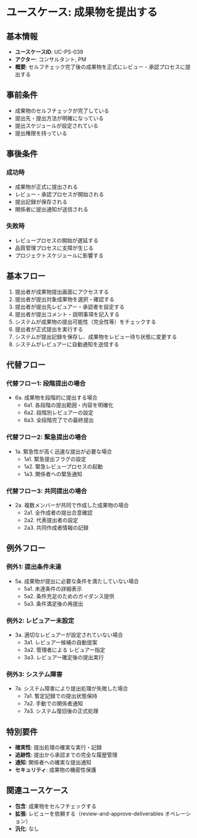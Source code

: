 # ユースケース: 成果物を提出する

## 基本情報
- **ユースケースID**: UC-PS-039
- **アクター**: コンサルタント, PM
- **概要**: セルフチェック完了後の成果物を正式にレビュー・承認プロセスに提出する

## 事前条件
- 成果物のセルフチェックが完了している
- 提出先・提出方法が明確になっている
- 提出スケジュールが設定されている
- 提出権限を持っている

## 事後条件
### 成功時
- 成果物が正式に提出される
- レビュー・承認プロセスが開始される
- 提出記録が保存される
- 関係者に提出通知が送信される

### 失敗時
- レビュープロセスの開始が遅延する
- 品質管理プロセスに支障が生じる
- プロジェクトスケジュールに影響する

## 基本フロー
1. 提出者が成果物提出画面にアクセスする
2. 提出者が提出対象成果物を選択・確認する
3. 提出者が提出先レビュアー・承認者を設定する
4. 提出者が提出コメント・説明事項を記入する
5. システムが成果物の提出可能性（完全性等）をチェックする
6. 提出者が正式提出を実行する
7. システムが提出記録を保存し、成果物をレビュー待ち状態に変更する
8. システムがレビュアーに自動通知を送信する

## 代替フロー
### 代替フロー1: 段階提出の場合
- 6a. 成果物を段階的に提出する場合
  - 6a1. 各段階の提出範囲・内容を明確化
  - 6a2. 段階別レビュアーの設定
  - 6a3. 全段階完了での最終提出

### 代替フロー2: 緊急提出の場合
- 1a. 緊急性が高く迅速な提出が必要な場合
  - 1a1. 緊急提出フラグの設定
  - 1a2. 緊急レビュープロセスの起動
  - 1a3. 関係者への緊急通知

### 代替フロー3: 共同提出の場合
- 2a. 複数メンバーが共同で作成した成果物の場合
  - 2a1. 全作成者の提出合意確認
  - 2a2. 代表提出者の設定
  - 2a3. 共同作成者情報の記録

## 例外フロー
### 例外1: 提出条件未達
- 5a. 成果物が提出に必要な条件を満たしていない場合
  - 5a1. 未達条件の詳細表示
  - 5a2. 条件充足のためのガイダンス提供
  - 5a3. 条件満足後の再提出

### 例外2: レビュアー未設定
- 3a. 適切なレビュアーが設定されていない場合
  - 3a1. レビュアー候補の自動提案
  - 3a2. 管理者による レビュアー指定
  - 3a3. レビュアー確定後の提出実行

### 例外3: システム障害
- 7a. システム障害により提出処理が失敗した場合
  - 7a1. 暫定記録での提出状態保持
  - 7a2. 手動での関係者通知
  - 7a3. システム復旧後の正式処理

## 特別要件
- **確実性**: 提出処理の確実な実行・記録
- **追跡性**: 提出から承認までの完全な履歴管理
- **通知**: 関係者への確実な提出通知
- **セキュリティ**: 成果物の機密性保護

## 関連ユースケース
- **包含**: 成果物をセルフチェックする
- **拡張**: レビューを依頼する（review-and-approve-deliverables オペレーション）
- **汎化**: なし